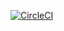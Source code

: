 [![CircleCI](https://circleci.com/gh/Niksel00/ajs-arraybuffer-lesson-9-task-2/tree/master.svg?style=svg)](https://circleci.com/gh/Niksel00/ajs-arraybuffer-lesson-9-task-2/tree/master)
